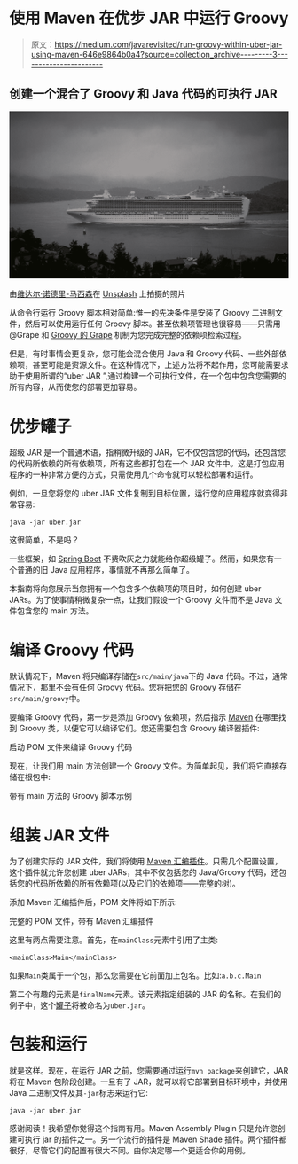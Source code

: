 # 使用 Maven 在优步 JAR 中运行 Groovy

> 原文：<https://medium.com/javarevisited/run-groovy-within-uber-jar-using-maven-646e9864b0a4?source=collection_archive---------3----------------------->

## 创建一个混合了 Groovy 和 Java 代码的可执行 JAR

![](img/a5e775f8d266cee0eb3ee31e01a2efc6.png)

由[维达尔·诺德里-马西森](https://unsplash.com/@vidarnm?utm_source=medium&utm_medium=referral)在 [Unsplash](https://unsplash.com?utm_source=medium&utm_medium=referral) 上拍摄的照片

从命令行运行 Groovy 脚本相对简单:惟一的先决条件是安装了 Groovy 二进制文件，然后可以使用运行任何 Groovy 脚本。甚至依赖项管理也很容易——只需用@Grape 和 [Groovy 的 Grape](http://docs.groovy-lang.org/latest/html/documentation/grape.html) 机制为您完成完整的依赖项检索过程。

但是，有时事情会更复杂，您可能会混合使用 Java 和 Groovy 代码、一些外部依赖项，甚至可能是资源文件。在这种情况下，上述方法将不起作用，您可能需要求助于使用所谓的“uber JAR ”,通过构建一个可执行文件，在一个包中包含您需要的所有内容，从而使您的部署更加容易。

# 优步罐子

超级 JAR 是一个普通术语，指稍微升级的 JAR，它不仅包含您的代码，还包含您的代码所依赖的所有依赖项，所有这些都打包在一个 JAR 文件中。这是打包应用程序的一种非常方便的方式，只需使用几个命令就可以轻松部署和运行。

例如，一旦您将您的 uber JAR 文件复制到目标位置，运行您的应用程序就变得非常容易:

```
java -jar uber.jar
```

这很简单，不是吗？

一些框架，如 [Spring Boot](/javarevisited/top-10-courses-to-learn-spring-boot-in-2020-best-of-lot-6ffce88a1b6e) 不费吹灰之力就能给你超级罐子。然而，如果您有一个普通的旧 Java 应用程序，事情就不再那么简单了。

本指南将向您展示当您拥有一个包含多个依赖项的项目时，如何创建 uber JARs。为了使事情稍微复杂一点，让我们假设一个 Groovy 文件而不是 Java 文件包含您的 main 方法。

# 编译 Groovy 代码

默认情况下，Maven 将只编译存储在`src/main/java`下的 Java 代码。不过，通常情况下，那里不会有任何 Groovy 代码。您将把您的 [Groovy](https://javarevisited.blogspot.com/2017/08/top-5-books-to-learn-groovy-for-java.html) 存储在`src/main/groovy`中。

要编译 Groovy 代码，第一步是添加 Groovy 依赖项，然后指示 [Maven](/javarevisited/6-best-maven-courses-for-beginners-in-2020-23ea3cba89) 在哪里找到 Groovy 类，以便它可以编译它们。您还需要包含 Groovy 编译器插件:

启动 POM 文件来编译 Groovy 代码

现在，让我们用 main 方法创建一个 Groovy 文件。为简单起见，我们将它直接存储在根包中:

带有 main 方法的 Groovy 脚本示例

# 组装 JAR 文件

为了创建实际的 JAR 文件，我们将使用 [Maven 汇编插件](http://maven.apache.org/plugins/maven-assembly-plugin/)。只需几个配置设置，这个插件就允许您创建 uber JARs，其中不仅包括您的 Java/Groovy 代码，还包括您的代码所依赖的所有依赖项(以及它们的依赖项——完整的树)。

添加 Maven 汇编插件后，POM 文件将如下所示:

完整的 POM 文件，带有 Maven 汇编插件

这里有两点需要注意。首先，在`mainClass`元素中引用了主类:

```
<mainClass>Main</mainClass>
```

如果`Main`类属于一个包，那么您需要在它前面加上包名。比如:`a.b.c.Main`

第二个有趣的元素是`finalName`元素。该元素指定组装的 JAR 的名称。在我们的例子中，这个[罐子](https://javarevisited.blogspot.com/2017/06/how-to-get-jar-files-of-jackson-libary-for-JSON.html)将被命名为`uber.jar`。

# 包装和运行

就是这样。现在，在运行 JAR 之前，您需要通过运行`mvn package`来创建它，JAR 将在 Maven 包阶段创建。一旦有了 JAR，就可以将它部署到目标环境中，并使用 Java 二进制文件及其`-jar`标志来运行它:

```
java -jar uber.jar
```

感谢阅读！我希望你觉得这个指南有用。Maven Assembly Plugin 只是允许您创建可执行 jar 的插件之一。另一个流行的插件是 Maven Shade 插件。两个插件都很好，尽管它们的配置有很大不同。由你决定哪一个更适合你的用例。